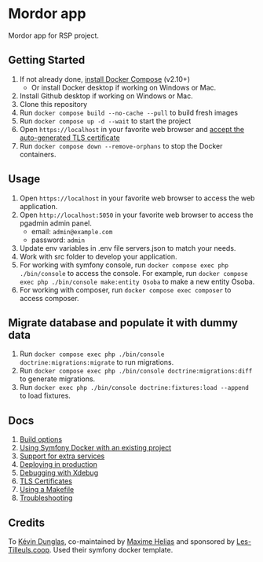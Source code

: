 # Mordor app
Mordor app for RSP project.

## Getting Started

1. If not already done, [install Docker Compose](https://docs.docker.com/compose/install/) (v2.10+)
    * Or install Docker desktop if working on Windows or Mac.
3. Install Github desktop if working on Windows or Mac.
4. Clone this repository
5. Run `docker compose build --no-cache --pull` to build fresh images
6. Run `docker compose up -d --wait` to start the project
7. Open `https://localhost` in your favorite web browser and [accept the auto-generated TLS certificate](https://stackoverflow.com/a/15076602/1352334)
8. Run `docker compose down --remove-orphans` to stop the Docker containers.

## Usage
1. Open `https://localhost` in your favorite web browser to access the web application.
2. Open `http://localhost:5050` in your favorite web browser to access the pgadmin admin panel.
    * email: `admin@example.com`
    * password: `admin`
3. Update env variables in .env file servers.json to match your needs.
4. Work with src folder to develop your application.
5. For working with symfony console, run `docker compose exec php ./bin/console` to access the console.
    For example, run `docker compose exec php ./bin/console make:entity Osoba` to make a new entity Osoba.
7. For working with composer, run `docker compose exec composer` to access composer.

## Migrate database and populate it with dummy data
1. Run `docker compose exec php ./bin/console doctrine:migrations:migrate` to run migrations.
2. Run `docker compose exec php ./bin/console doctrine:migrations:diff` to generate migrations.
3. Run `docker exec php ./bin/console doctrine:fixtures:load --append` to load fixtures.

## Docs

1. [Build options](docs/build.md)
2. [Using Symfony Docker with an existing project](docs/existing-project.md)
3. [Support for extra services](docs/extra-services.md)
4. [Deploying in production](docs/production.md)
5. [Debugging with Xdebug](docs/xdebug.md)
6. [TLS Certificates](docs/tls.md)
7. [Using a Makefile](docs/makefile.md)
8. [Troubleshooting](docs/troubleshooting.md)

## Credits
To [Kévin Dunglas](https://dunglas.dev), co-maintained by [Maxime Helias](https://twitter.com/maxhelias) and sponsored by [Les-Tilleuls.coop](https://les-tilleuls.coop). Used their symfony docker template.
